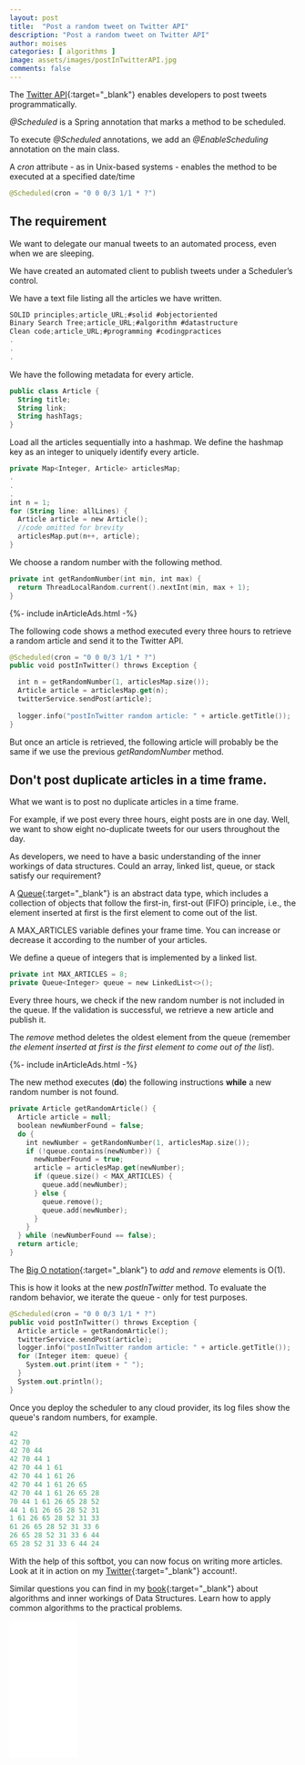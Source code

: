 ```yaml
---
layout: post
title:  "Post a random tweet on Twitter API"
description: "Post a random tweet on Twitter API"
author: moises
categories: [ algorithms ]
image: assets/images/postInTwitterAPI.jpg
comments: false
---
```


The [Twitter API](https://developer.twitter.com/en/docs/twitter-api){:target="_blank"} enables developers to post tweets programmatically.

*@Scheduled* is a Spring annotation that marks a method to be scheduled.

To execute *@Scheduled* annotations, we add an *@EnableScheduling* annotation on the main class.

A *cron* attribute - as in Unix-based systems - enables the method to be executed at a specified date/time

```kotlin
@Scheduled(cron = "0 0 0/3 1/1 * ?")
```

## The requirement

We want to delegate our manual tweets to an automated process, even when we are sleeping.

We have created an automated client to publish tweets under a Scheduler’s control.

We have a text file listing all the articles we have written.

```kotlin
SOLID principles;article_URL;#solid #objectoriented
Binary Search Tree;article_URL;#algorithm #datastructure
Clean code;article_URL;#programming #codingpractices
.
.
.
```

We have the following metadata for every article.

```kotlin
public class Article {
  String title;
  String link;
  String hashTags;
}
```

Load all the articles sequentially into a hashmap. We define the hashmap key as an integer to uniquely identify every article.

```kotlin
private Map<Integer, Article> articlesMap;
.
.
.
int n = 1;
for (String line: allLines) {
  Article article = new Article();
  //code omitted for brevity
  articlesMap.put(n++, article);
}	  
```

We choose a random number with the following method.

```kotlin
private int getRandomNumber(int min, int max) {
  return ThreadLocalRandom.current().nextInt(min, max + 1);
}
```

<div>
{%- include inArticleAds.html -%}
</div>

The following code shows a method executed every three hours to retrieve a random article and send it to the Twitter API.

```kotlin
@Scheduled(cron = "0 0 0/3 1/1 * ?")
public void postInTwitter() throws Exception {

  int n = getRandomNumber(1, articlesMap.size());
  Article article = articlesMap.get(n);
  twitterService.sendPost(article);
  
  logger.info("postInTwitter random article: " + article.getTitle());
}
```

But once an article is retrieved, the following article will probably be the same if we use the previous *getRandomNumber* method.

## Don't post duplicate articles in a time frame.

What we want is to post no duplicate articles in a time frame.

For example, if we post every three hours, eight posts are in one day. Well, we want to show eight no-duplicate tweets for our users throughout the day.

As developers, we need to have a basic understanding of the inner workings of data structures. Could an array, linked list, queue, or stack satisfy our requirement?

A [Queue](https://amzn.to/3FxeKSb){:target="_blank"} is an abstract data type, which includes a collection of objects that follow the first-in, first-out (FIFO) principle, i.e., the element inserted at first is the first element to come out of the list.

A MAX_ARTICLES variable defines your frame time. You can increase or decrease it according to the number of your articles.

We define a queue of integers that is implemented by a linked list.

```kotlin
private int MAX_ARTICLES = 8;
private Queue<Integer> queue = new LinkedList<>();
```

Every three hours, we check if the new random number is not included in the queue. If the validation is successful, we retrieve a new article and publish it.

The *remove* method deletes the oldest element from the queue (remember *the element inserted at first is the first element to come out of the list*).

<div>
{%- include inArticleAds.html -%}
</div>

The new method executes (**do**) the following instructions **while** a new random number is not found.

```kotlin
private Article getRandomArticle() {
  Article article = null;
  boolean newNumberFound = false;
  do {
    int newNumber = getRandomNumber(1, articlesMap.size());
    if (!queue.contains(newNumber)) {
      newNumberFound = true;
      article = articlesMap.get(newNumber);
      if (queue.size() < MAX_ARTICLES) {
        queue.add(newNumber);
      } else {
        queue.remove();
        queue.add(newNumber);
      }
    }
  } while (newNumberFound == false);
  return article;
}
```

The [Big O notation](https://codersite.dev/big-o-notation-analysis-of-algorithms/){:target="_blank"} to *add* and *remove* elements is O(1).

This is how it looks at the new *postInTwitter* method. To evaluate the random behavior, we iterate the queue - only for test purposes.

```kotlin
@Scheduled(cron = "0 0 0/3 1/1 * ?")
public void postInTwitter() throws Exception {
  Article article = getRandomArticle();
  twitterService.sendPost(article);
  logger.info("postInTwitter random article: " + article.getTitle());
  for (Integer item: queue) {
    System.out.print(item + " ");
  }
  System.out.println();
}
```

Once you deploy the scheduler to any cloud provider, its log files show the queue's random numbers, for example.

```kotlin
42 
42 70 
42 70 44 
42 70 44 1 
42 70 44 1 61 
42 70 44 1 61 26 
42 70 44 1 61 26 65 
42 70 44 1 61 26 65 28 
70 44 1 61 26 65 28 52 
44 1 61 26 65 28 52 31 
1 61 26 65 28 52 31 33 
61 26 65 28 52 31 33 6 
26 65 28 52 31 33 6 44 
65 28 52 31 33 6 44 24 
```

With the help of this softbot, you can now focus on writing more articles. Look at it in action on my [Twitter](https://twitter.com/MoisesGamio){:target="_blank"} account!.

Similar questions you can find in my [book](https://amzn.to/3FxeKSb){:target="_blank"} about algorithms and inner workings of Data Structures. Learn how to apply common algorithms to the practical problems.

<iframe sandbox="allow-popups allow-scripts allow-modals allow-forms allow-same-origin" style="width:120px;height:240px;" marginwidth="0" marginheight="0" scrolling="no" frameborder="0" src="//ws-eu.amazon-adsystem.com/widgets/q?ServiceVersion=20070822&OneJS=1&Operation=GetAdHtml&MarketPlace=DE&source=ss&ref=as_ss_li_til&ad_type=product_link&tracking_id=mkgv89-21&language=en_GB&marketplace=amazon&region=DE&placement=B086JCK6C4&asins=B086JCK6C4&linkId=78e646bc8bd99599b961d3e15b102848&show_border=true&link_opens_in_new_window=true"></iframe>
